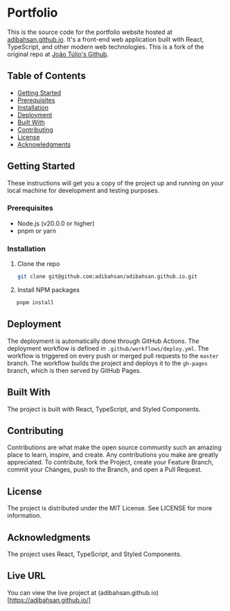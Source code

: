 # Portfolio

This is the source code for the portfolio website hosted at [adibahsan.github.io](https://adibahsan.github.io/). It's a front-end web application built with React, TypeScript, and other modern web technologies. This is a fork of the original repo at [João Túlio's Github](https://github.com/joaotuliojt/portfolio-react).

## Table of Contents

- [Getting Started](#getting-started)
- [Prerequisites](#prerequisites)
- [Installation](#installation)
- [Deployment](#deployment)
- [Built With](#built-with)
- [Contributing](#contributing)
- [License](#license)
- [Acknowledgments](#acknowledgments)

## Getting Started

These instructions will get you a copy of the project up and running on your local machine for development and testing purposes.

### Prerequisites

- Node.js (v20.0.0 or higher)
- pnpm or yarn

### Installation

1. Clone the repo
   ```sh
   git clone git@github.com:adibahsan/adibahsan.github.io.git
   ```
2. Install NPM packages
```sh
   pnpm install
   ```

## Deployment
The deployment is automatically done through GitHub Actions. The deployment workflow is defined in `.github/workflows/deploy.yml`. The workflow is triggered on every push or merged pull requests to the `master` branch. The workflow builds the project and deploys it to the `gh-pages` branch, which is then served by GitHub Pages.

## Built With

The project is built with React, TypeScript, and Styled Components.

## Contributing

Contributions are what make the open source community such an amazing place to learn, inspire, and create. Any contributions you make are greatly appreciated. To contribute, fork the Project, create your Feature Branch, commit your Changes, push to the Branch, and open a Pull Request.

## License

The project is distributed under the MIT License. See LICENSE for more information.

## Acknowledgments

The project uses React, TypeScript, and Styled Components.

## Live URL

You can view the live project at (adibahsan.github.io)[https://adibahsan.github.io/]
```
